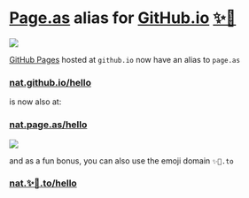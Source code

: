# [Page.as](https://page.as) alias for [GitHub.io](https://github.io) [✨🚀](https://✨🚀.to)

![](https://ph-files.imgix.net/cc64ce65-ed27-4626-8ba3-f224f85467d6.png)

[GitHub Pages](https://pages.github.com) hosted at `github.io` now have an alias to `page.as`

### [nat.github.io/hello](https://nat.github.io/hello) 

is now also at:

### [nat.page.as/hello](https://nat.page.as/hello/)

![](https://ph-files.imgix.net/419f3000-59ea-44c9-a5b7-7c255ebf721e.png)

and as a fun bonus, you can also use the emoji domain `✨🚀.to`

### [nat.✨🚀.to/hello](https://nat.✨🚀.to/hello/)
